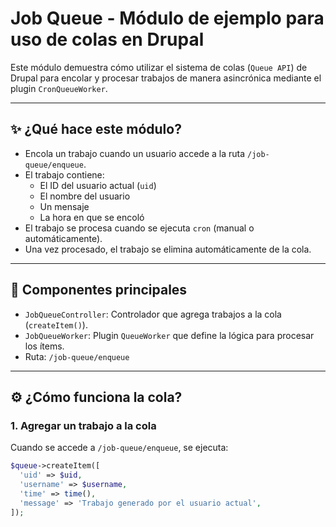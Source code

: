 # Job Queue - Módulo de ejemplo para uso de colas en Drupal

Este módulo demuestra cómo utilizar el sistema de colas (`Queue API`) de Drupal para encolar y procesar trabajos de manera asincrónica mediante el plugin `CronQueueWorker`.

---

## ✨ ¿Qué hace este módulo?

- Encola un trabajo cuando un usuario accede a la ruta `/job-queue/enqueue`.
- El trabajo contiene:
  - El ID del usuario actual (`uid`)
  - El nombre del usuario
  - Un mensaje
  - La hora en que se encoló
- El trabajo se procesa cuando se ejecuta `cron` (manual o automáticamente).
- Una vez procesado, el trabajo se elimina automáticamente de la cola.

---

## 🧩 Componentes principales

- `JobQueueController`: Controlador que agrega trabajos a la cola (`createItem()`).
- `JobQueueWorker`: Plugin `QueueWorker` que define la lógica para procesar los ítems.
- Ruta: `/job-queue/enqueue`

---

## ⚙️ ¿Cómo funciona la cola?

### 1. **Agregar un trabajo a la cola**

Cuando se accede a `/job-queue/enqueue`, se ejecuta:

```php
$queue->createItem([
  'uid' => $uid,
  'username' => $username,
  'time' => time(),
  'message' => 'Trabajo generado por el usuario actual',
]);
